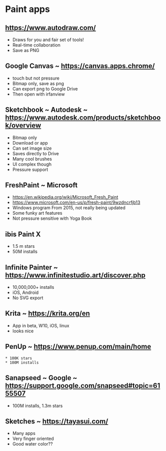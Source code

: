 # Paint apps

## https://www.autodraw.com/
* Draws for you and fair set of tools!
* Real-time collaboration
* Save as PNG

## Google Canvas ~ https://canvas.apps.chrome/
* touch but not pressure
* Bitmap only, save as png
* Can export png to Google Drive
* Then open with irfanview

## Sketchbook ~ Autodesk ~ https://www.autodesk.com/products/sketchbook/overview
* Bitmap only
* Download or app
* Can set image size
* Saves directly to Drive
* Many cool brushes
* UI complex though
* Pressure support


## FreshPaint ~ Microsoft
* https://en.wikipedia.org/wiki/Microsoft_Fresh_Paint
* https://www.microsoft.com/en-us/p/fresh-paint/9wzdncrfjb13
* Windows program From 2015, not really being updated
* Some funky art features
* Not pressure sensitive with Yoga Book


## ibis Paint X
* 1.5 m stars
* 50M installs


## Infinite Painter ~ https://www.infinitestudio.art/discover.php
* 10,000,000+ installs
* iOS, Android
* No SVG export


## Krita ~ https://krita.org/en
* App in beta, W10, iOS, linux
* looks nice


## PenUp ~ https://www.penup.com/main/home
	* 100K stars
	* 100M installs


## Sanapseed ~ Google ~ https://support.google.com/snapseed#topic=6155507

* 100M installs, 1.3m stars


## Sketches ~ https://tayasui.com/
* Many apps
* Very finger oriented
* Good water color??
